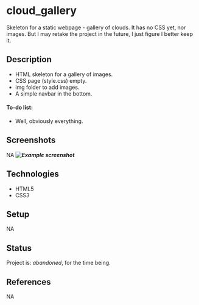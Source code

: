 # cloud_gallery
Skeleton for a static webpage - gallery of clouds. It has no CSS yet, nor images. But I may retake the project in the future, I just figure I better keep it.

## Description
* HTML skeleton for a gallery of images.
* CSS page (style.css) empty. 
* img folder to add images.
* A simple navbar in the bottom.

#### To-do list:
* Well, obviously everything. 

## Screenshots
NA
***![Example screenshot](./img/screenshot.png)***

## Technologies
* HTML5
* CSS3

## Setup
NA 

## Status
Project is: _abandoned_, for the time being.

## References
NA